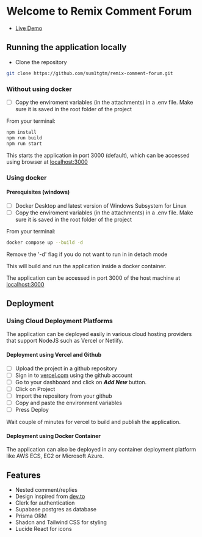 # Welcome to Remix Comment Forum

- [Live Demo](https://remix-comment-forum.vercel.app/)

## Running the application locally

- Clone the repository

```sh
git clone https://github.com/sum1tgtm/remix-comment-forum.git
```

### Without using docker

- [ ] Copy the enviroment variables (in the attachments) in a .env file. Make sure it is saved in the root folder of the project

From your terminal:

```sh
npm install
npm run build
npm run start
```

This starts the application in port 3000 (default), which can be accessed using browser at [localhost:3000](https://localhost:3000)

### Using docker

#### Prerequisites (windows)

- [ ] Docker Desktop and latest version of Windows Subsystem for Linux
- [ ] Copy the enviroment variables (in the attachments) in a .env file. Make sure it is saved in the root folder of the project

From your terminal:

```sh
docker compose up --build -d
```

Remove the '-d' flag if you do not want to run in in detach mode

This will build and run the application inside a docker container.

The application can be accessed in port 3000 of the host machine at [localhost:3000](https://localhost:3000)

## Deployment

### Using Cloud Deployment Platforms

The application can be deployed easily in various cloud hosting providers that support NodeJS such as Vercel or Netlify.

#### Deployment using Vercel and Github

- [ ] Upload the project in a github repository
- [ ] Sign in to [vercel.com](https://vercel.com) using the github account
- [ ] Go to your dashboard and click on **_Add New_** button.
- [ ] Click on Project
- [ ] Import the repository from your github
- [ ] Copy and paste the environment variables
- [ ] Press Deploy

Wait couple of minutes for vercel to build and publish the application.

#### Deployment using Docker Container

The application can also be deployed in any container deployment platform like AWS ECS, EC2 or Microsoft Azure.

## Features

- Nested comment/replies
- Design inspired from [dev.to](https://dev.to)
- Clerk for authentication
- Supabase postgres as database
- Prisma ORM
- Shadcn and Tailwind CSS for styling
- Lucide React for icons
